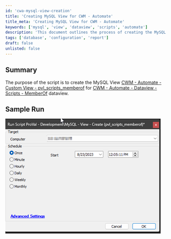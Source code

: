 ```yaml
---
id: 'cwa-mysql-view-creation'
title: 'Creating MySQL View for CWM - Automate'
title_meta: 'Creating MySQL View for CWM - Automate'
keywords: ['mysql', 'view', 'dataview', 'scripts', 'automate']
description: 'This document outlines the process of creating the MySQL View [CWM - Automate - Custom View - pvl_scripts_memberof] which is essential for the [CWM - Automate - Dataview - Scripts - MemberOf] functionality. It includes a summary of the script's purpose and a sample run for better understanding.'
tags: ['database', 'configuration', 'report']
draft: false
unlisted: false
---
```

## Summary

The purpose of the script is to create the MySQL View [CWM - Automate - Custom View - pvl_scripts_memberof](https://proval.itglue.com/DOC-5078775-13700065) for [CWM - Automate - Dataview - Scripts - MemberOf](https://proval.itglue.com/DOC-5078775-10390968) dataview.

## Sample Run

![Sample Run](../../../static/img/MySQL---View---Create-(pvl_scripts_memberof)/image_1.png)



